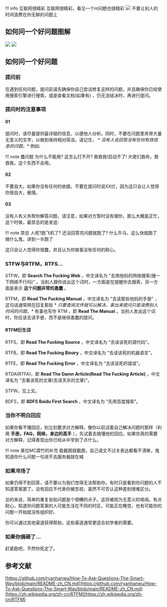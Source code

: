 !!! info 互联网很精彩
互联网很精彩，看见一个nt问题也很精彩
![](https://resource.huahuo-cn.tk/media/blog/%E5%A6%82%E4%BD%95%E9%97%AE%E4%B8%80%E4%B8%AA%E5%A5%BD%E9%97%AE%E9%A2%98/564d4931c9367afd.jpg)
不要让别人的时间浪费在你无聊的问题上

## 如何问一个好问题图解

![](https://resource.huahuo-cn.tk/media/blog/%E5%A6%82%E4%BD%95%E9%97%AE%E4%B8%80%E4%B8%AA%E5%A5%BD%E9%97%AE%E9%A2%98/-4f08cafe26c9be4f.jpg)
![](https://resource.huahuo-cn.tk/media/%E5%9C%A8%E6%B2%A1%E6%9C%89%E9%94%99%E8%AF%AF%E6%97%A5%E5%BF%97%E7%9A%84%E6%83%85%E5%86%B5%E4%B8%8B%E8%AF%8A%E6%96%AD%E4%BB%BB%E4%BD%95%E9%97%AE%E9%A2%98%E6%97%A0%E5%BC%82%E4%BA%8E%E9%97%AD%E7%9C%BC%E5%BC%80%E8%BD%A6.jpg)

## 如何问一个好问题

### 提问前

在遇到任何问题，提问前请先确保你自己尝试修复这样的问题，并且确保你已经使用搜索引擎进行搜索，或是查看文档(如果有)
，仍无法结决时，再进行提问。

### 提问时的注意事项

#### 01

提问时，请尽量提供最详细的信息，以便他人分析。同时，不要在问题里夹带大量无意义的文字，以做到保持相对简洁。请记住， *
*没有人会回答没有任何有效信息的问题。** 例如:

!!! note 蠢问题
为什么不能用?
这怎么打不开?
救救我!启动不了!
大佬们救命，救救我，这个东西不会用。

#### 02

不要自大。如果你没有任何的依据，不要在提问时说XX烂，因为这只会让人觉得你很自大，傲慢。

#### 03

没有人有义务帮你解答问题。请注意，如果对方暂时没有理你，那么大概是正忙，这个时候，最禁忌的是发送:

!!! note 禁忌
人呢?跑飞机了?
还没回答完问题就跑了?
什么牛马，这么快就跑了
搞什么鬼，讲到一半跑了

这只会让人觉得你很蠢，并且认为你做事没有任何的耐心。

### STFW与RTFM，RTFS...

STFW，即 **Search The Fucking Web** ，中文译名为 "去用他妈的网络搜索(搜一下网络不行吗)" 。当别人跟你说出这个词时，一方面是在提醒你去搜索，另一方面是表示
**这个问题非常的愚蠢** 。

RTFM，即 **Read The Fucking Manual** ，中文译名为 "去读那些他妈的手册" ，这句话通常用在回复那些 *
*只要查阅文件就可以解决，拿出来提问只是浪费别人时间的问题。** 有事也写作 RTM ，即 **Read The Manual**
。当别人发出这个词时，你应该去读手册，而不是继续愚蠢的提问。

#### RTFM衍生词

RTFS，即 **Read The Fucking Source** ，中文译名为 "去读该死的源代码"。

RTFB，即 **Read The Fucking Binary** ，中文译名为 "去读该死的机器语言"。

RTFE，即 **Read The Fucking Error** ，中文译名为 "去读该死的错误"。

RTDA(RTFA)，即 **Read The Damn Article(Read The Fucking Article)** ，中文译名为 "去看该死的文章(去读天杀的文章)"。

STFW，见上文。

BDFS，即 **BDFS Baidu First Search** ，中文译名为 "先用百度搜索"。

### 当你不明白回应

如果你看不懂回应，别立刻要求对方解释。像你以前试着自己解决问题时那样（利用 **手册，FAQ，网络，身边的高手**
），先试着去搞懂他的回应。如果你真的需要对方解释，记得表现出你已经从中学到了点什么。

!!! note 某位MC腐竹的补充
能截图就截图，自己语文不过关表达都看不清晰，鬼知道你什么问题一句进不去服务器就在喊

### 如果冷场了

如果仍得不到回答，请不要以为我们觉得无法帮助你。有时只是看到你问题的人不知道答案罢了。没有回应不代表你被忽视，虽然不可否认这种差别很难区分。

总的来说，简单的重复张贴问题是个很糟的点子。这将被视为无意义的喧闹。有点耐心，知道你问题答案的人可能生活在不同的时区，可能正在睡觉，也有可能你的问题一开始就没有组织好。

你可以通过其他渠道获得帮助，这些渠道通常更适合初学者的需要。

### 如果你搞砸了...

赶紧跑吧，不然你死定了。

## 参考文献

[https://github.com/ryanhanwu/How-To-Ask-Questions-The-Smart-Way/blob/main/README-zh_CN.md](https://github.com/ryanhanwu/How-To-Ask-Questions-The-Smart-Way/blob/main/README-zh_CN.md)
[https://zh.wikipedia.org/zh-cn/RTFM](https://zh.wikipedia.org/zh-cn/RTFM)
